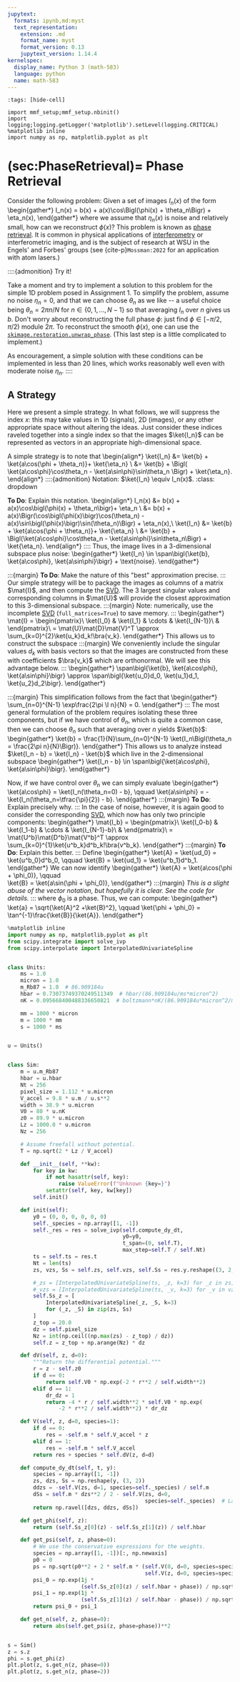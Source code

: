 ```yaml
---
jupytext:
  formats: ipynb,md:myst
  text_representation:
    extension: .md
    format_name: myst
    format_version: 0.13
    jupytext_version: 1.14.4
kernelspec:
  display_name: Python 3 (math-583)
  language: python
  name: math-583
---
```


```{code-cell} ipython3
:tags: [hide-cell]

import mmf_setup;mmf_setup.nbinit()
import logging;logging.getLogger('matplotlib').setLevel(logging.CRITICAL)
%matplotlib inline
import numpy as np, matplotlib.pyplot as plt
```

(sec:PhaseRetrieval)=
Phase Retrieval
===============

Consider the following problem: Given a set of images $I_n(x)$ of the form
\begin{gather*}
  I_n(x) = b(x) + a(x)\cos\Bigl(\phi(x) + \theta_n\Bigr) + \eta_n(x),
\end{gather*}
where we assume that $\eta_n(x)$ is noise and relatively small, how can we reconstruct
$\phi(x)$?
This problem is known as [phase retrieval][].  It is common in physical applications of
[interferometry][] or interferometric imaging, and is the subject of research at WSU in
the Engels' and Forbes' groups (see {cite-p}`Mossman:2022` for an application with atom lasers.)

::::{admonition} Try it!

Take a moment and try to implement a solution to this problem for the simple 1D problem
posed in Assignment 1.  To simplify the problem, assume no noise $\eta_n = 0$, and that
we can choose $\theta_n$ as we like -- a useful choice being $\theta_n = 2\pi n/N$ for
$n \in \{0, 1, \dots, N-1\}$ so that averaging $I_n$ over $n$ gives us $b$.  Don't worry
about reconstructing the full phase $\phi$: just find $\phi \in [-\pi/2, \pi/2)$ module
$2\pi$.  To reconstruct the smooth $\phi(x)$, one can use the
[`skimage.restoration.unwrap_phase`](https://scikit-image.org/docs/dev/api/skimage.restoration.html#skimage.restoration.unwrap_phase).
(This last step is a little complicated to implement.)

As encouragement, a simple solution with these conditions can be implemented in less
than 20 lines, which works reasonably well even with moderate noise $\eta_n$.
::::

## A Strategy

Here we present a simple strategy.  In what follows, we will suppress the index $x$:
this may take values in 1D (signals), 2D (images), or any other appropriate space
without altering the ideas.  Just consider these indices raveled together into a single
index so that the images $\ket{I_n}$ can be represented as vectors in an appropriate
high-dimensional space.

A simple strategy is to note that
\begin{align*}
  \ket{I_n} &= \ket{b} + \ket{a\cos(\phi + \theta_n)}+ \ket{\eta_n} \\
            &= \ket{b} + \Bigl(
               \ket{a\cos\phi}\cos\theta_n - \ket{a\sin\phi}\sin\theta_n
           \Bigr) + \ket{\eta_n}.
\end{align*}
::::{admonition} Notation: $\ket{I_n} \equiv I_n(x)$.
:class: dropdown

**To Do**: Explain this notation.
\begin{align*}
  I_n(x) &= b(x) + a(x)\cos\bigl(\phi(x) + \theta_n\bigr)+ \eta_n \\
         &= b(x) + a(x)\Bigr(\cos\bigl(\phi(x)\bigr)\cos(\theta_n) - a(x)\sin\bigl(\phi(x)\bigr)\sin(\theta_n)\Bigr) + \eta_n(x),\\
  \ket{I_n} &= \ket{b} + \ket{a\cos(\phi + \theta_n)}+ \ket{\eta_n} \\
           &= \ket{b} + \Bigl(\ket{a\cos\phi}\cos\theta_n - \ket{a\sin\phi}\sin\theta_n\Bigr) + \ket{\eta_n}.
\end{align*}
::::
Thus, the image lives in a 3-dimensional subspace plus noise:
\begin{gather*}
  \ket{I_n} \in \span\bigl\{\ket{b}, \ket{a\cos\phi}, \ket{a\sin\phi}\bigr\} + \text{noise}.
\end{gather*}

:::{margin}
**To Do**: Make the nature of this "best" approximation precise.
:::
Our simple strategy will be to package the images as columns of a matrix $\mat{I}$, and
then compute the [SVD][].  The 3 largest singular values and corresponding columns in
$\mat{U}$ will provide the closest approximation to this 3-dimensional subspace.
:::{margin}
Note: numerically, use the incomplete [SVD][] (`full_matrices=True`) to save memory.
:::
\begin{gather*}
  \mat{I} = \begin{pmatrix}\\
    \ket{I_0} & \ket{I_1} & \cdots & \ket{I_{N-1}}\\
    &
  \end{pmatrix}\\
  = \mat{U}\mat{D}\mat{V}^T \approx \sum_{k=0}^{2}\ket{u_k}d_k\!\bra{v_k}.
\end{gather*}
This allows us to construct the subspace
:::{margin}
We conveniently include the singular values $d_k$ with basis vectors so that the images
are constructed from these with coefficients $\bra{v_k}$ which are orthonormal.  We will
see this advantage below.
:::
\begin{gather*}
  \span\bigl\{\ket{b}, \ket{a\cos\phi}, \ket{a\sin\phi}\bigr\} \approx
  \span\bigl\{\ket{u_0}d_0, \ket{u_1}d_1, \ket{u_2}d_2\bigr\}.
\end{gather*}

:::{margin}
This simplification follows from the fact that
\begin{gather*}
  \sum_{n=0}^{N-1} \exp\frac{2\pi \I n}{N}
  = 0.
\end{gather*}
:::
The most general formulation of the problem requires isolating these three components,
but if we have control of $\theta_n$, which is quite a common case, then we can choose
$\theta_n$ such that averaging over $n$ yields $\ket{b}$:
\begin{gather*}
  \ket{b} = \frac{1}{N}\sum_{n=0}^{N-1} \ket{I_n\Bigl(\theta_n = \frac{2\pi n}{N}\Bigr)}.
\end{gather*}
This allows us to analyze instead $\ket{I_n - b} = \ket{I_n} - \ket{b}$ which live in
the 2-dimensional subspace
\begin{gather*}
  \ket{I_n - b} \in \span\bigl\{\ket{a\cos\phi}, \ket{a\sin\phi}\bigr\}.
\end{gather*}

Now, if we have control over $\theta_n$ we can simply evaluate
\begin{gather*}
  \ket{a\cos\phi} = \ket{I_n(\theta_n=0) - b}, \qquad
  \ket{a\sin\phi} = -\ket{I_n(\theta_n=\tfrac{\pi}{2}) - b}.
\end{gather*}
:::{margin}
**To Do**: Explain precisely why.
:::
In the case of noise, however, it is again good to consider the corresponding [SVD][],
which now has only two principle components:
\begin{gather*}
  \mat{I_b} = \begin{pmatrix}\\
    \ket{I_0-b} & \ket{I_1-b} & \cdots & \ket{I_{N-1}-b}\\
    &
  \end{pmatrix}\\
  = \mat{U^b}\mat{D^b}\mat{V^b}^T \approx \sum_{k=0}^{1}\ket{u^b_k}d^b_k\!\bra{v^b_k}.
\end{gather*}
:::{margin}
**To Do**: Explain this better.
:::
Define
\begin{gather*}
  \ket{A} = \ket{ud_0} = \ket{u^b_0}d^b_0, \qquad
  \ket{B} = \ket{ud_1} = \ket{u^b_1}d^b_1.
\end{gather*}
We can now identify
\begin{gather*}
  \ket{A} = \ket{a\cos(\phi + \phi_0)}, \qquad  
  \ket{B} = \ket{a\sin(\phi + \phi_0)},
\end{gather*}
:::{margin}
*This is a slight abuse of the vector notation, but hopefully it is clear.  See the code
for details.*
:::
where $\phi_0$ is a phase.  Thus, we can compute:
\begin{gather*}
  \ket{a} = \sqrt{\ket{A}^2 +\ket{B}^2}, \qquad
  \ket{\phi + \phi_0} = \tan^{-1}\frac{\ket{B}}{\ket{A}}.
\end{gather*}

[phase retrieval]: <https://en.wikipedia.org/wiki/Phase_retrieval>
[interferometry]: <https://en.wikipedia.org/wiki/Interferometry>
[SVD]: <https://en.wikipedia.org/wiki/Singular_value_decomposition>


```python
%matplotlib inline
import numpy as np, matplotlib.pyplot as plt
from scipy.integrate import solve_ivp
from scipy.interpolate import InterpolatedUnivariateSpline


class Units:
    ms = 1.0
    micron = 1.0
    m_Rb87 = 1.0  # 86.909184u
    hbar = 0.73073749370249511349  # hbar/(86.909184u/ms*micron^2)
    nK = 0.095668400488336650821  # boltzmann*nK/(86.909184u*micron^2/ms^2)

    mm = 1000 * micron
    m = 1000 * mm
    s = 1000 * ms


u = Units()


class Sim:
    m = u.m_Rb87
    hbar = u.hbar
    Nt = 256
    pixel_size = 1.112 * u.micron
    V_accel = 9.8 * u.m / u.s**2
    width = 38.9 * u.micron
    V0 = 80 * u.nK
    z0 = 89.9 * u.micron
    Lz = 1000.0 * u.micron
    Nz = 256

    # Assume freefall without potential.
    T = np.sqrt(2 * Lz / V_accel)

    def __init__(self, **kw):
        for key in kw:
            if not hasattr(self, key):
                raise ValueError(f"Unknown {key=}")
            setattr(self, key, kw[key])
        self.init()

    def init(self):
        y0 = (0, 0, 0, 0, 0, 0)
        self._species = np.array([1, -1])
        self._res = res = solve_ivp(self.compute_dy_dt,
                                    y0=y0,
                                    t_span=(0, self.T),
                                    max_step=self.T / self.Nt)
        ts = self.ts = res.t
        Nt = len(ts)
        zs, vzs, Ss = self.zs, self.vzs, self.Ss = res.y.reshape((3, 2, Nt))

        #_zs = [InterpolatedUnivariateSpline(ts, _z, k=3) for _z in zs]
        #_vzs = [InterpolatedUnivariateSpline(ts, _v, k=3) for _v in vzs]
        self.Ss_z = [
            InterpolatedUnivariateSpline(_z, _S, k=3)
            for (_z, _S) in zip(zs, Ss)
        ]
        z_top = 20.0
        dz = self.pixel_size
        Nz = int(np.ceil((np.max(zs) - z_top) / dz))
        self.z = z_top + np.arange(Nz) * dz

    def dV(self, z, d=0):
        """Return the differential potential."""
        r = z - self.z0
        if d == 0:
            return self.V0 * np.exp(-2 * r**2 / self.width**2)
        elif d == 1:
            dr_dz = 1
            return -4 * r / self.width**2 * self.V0 * np.exp(
                -2 * r**2 / self.width**2) * dr_dz

    def V(self, z, d=0, species=1):
        if d == 0:
            res = -self.m * self.V_accel * z
        elif d == 1:
            res = -self.m * self.V_accel
        return res + species * self.dV(z, d=d)

    def compute_dy_dt(self, t, y):
        species = np.array([1, -1])
        zs, dzs, Ss = np.reshape(y, (3, 2))
        ddzs = -self.V(zs, d=1, species=self._species) / self.m
        dSs = self.m * dzs**2 / 2 - self.V(zs, d=0,
                                           species=self._species)  # Lagrangian
        return np.ravel([dzs, ddzs, dSs])

    def get_phi(self, z):
        return (self.Ss_z[0](z) - self.Ss_z[1](z)) / self.hbar

    def get_psi(self, z, phase=0):
        # We use the conservative expressions for the weights.
        species = np.array([1, -1])[:, np.newaxis]
        p0 = 0
        ps = np.sqrt(p0**2 + 2 * self.m * (self.V(0, d=0, species=species) -
                                           self.V(z, d=0, species=species)))
        psi_0 = np.exp(1j *
                       (self.Ss_z[0](z) / self.hbar + phase)) / np.sqrt(ps[0])
        psi_1 = np.exp(1j *
                       (self.Ss_z[1](z) / self.hbar - phase)) / np.sqrt(ps[1])
        return psi_0 + psi_1

    def get_n(self, z, phase=0):
        return abs(self.get_psi(z, phase=phase))**2


s = Sim()
z = s.z
phi = s.get_phi(z)
plt.plot(z, s.get_n(z, phase=0))
plt.plot(z, s.get_n(z, phase=2))
```

